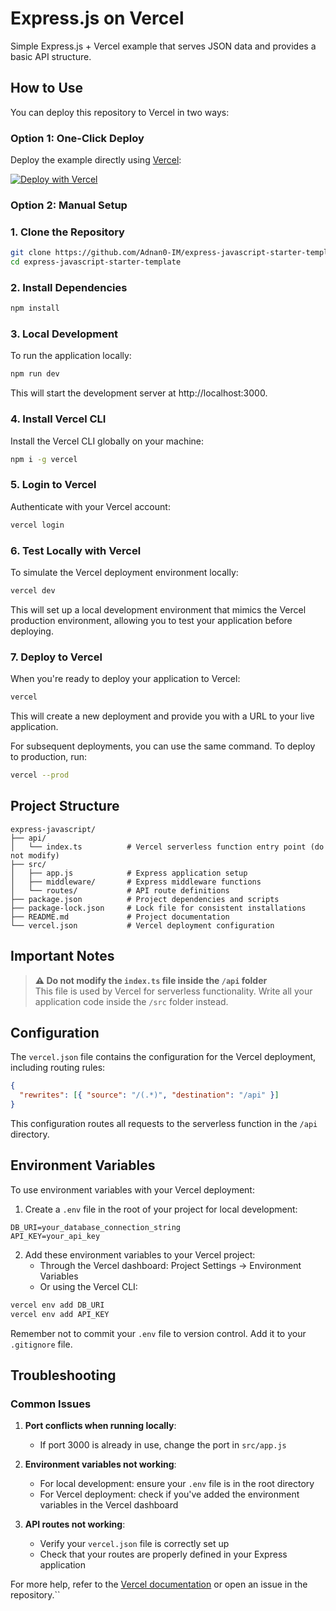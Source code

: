 # Express.js on Vercel

Simple Express.js + Vercel example that serves JSON data and provides a basic API structure.

## How to Use

You can deploy this repository to Vercel in two ways:

### Option 1: One-Click Deploy

Deploy the example directly using [Vercel](https://vercel.com?utm_source=github&utm_medium=readme&utm_campaign=vercel-examples):

[![Deploy with Vercel](https://vercel.com/button)](https://vercel.com/new/git/external?repository-url=https://github.com/Adnan0-IM/express-javascript-starter-template.git&project-name=express&repository-name=express-javascript-starter-template)

### Option 2: Manual Setup

### 1. Clone the Repository

```bash
git clone https://github.com/Adnan0-IM/express-javascript-starter-template.git
cd express-javascript-starter-template
```

### 2. Install Dependencies

```bash
npm install
```

### 3. Local Development

To run the application locally:

```bash
npm run dev
```

This will start the development server at http://localhost:3000.

### 4. Install Vercel CLI

Install the Vercel CLI globally on your machine:

```bash
npm i -g vercel
```

### 5. Login to Vercel

Authenticate with your Vercel account:

```bash
vercel login
```

### 6. Test Locally with Vercel

To simulate the Vercel deployment environment locally:

```bash
vercel dev
```

This will set up a local development environment that mimics the Vercel production environment, allowing you to test your application before deploying.

### 7. Deploy to Vercel

When you're ready to deploy your application to Vercel:

```bash
vercel
```

This will create a new deployment and provide you with a URL to your live application.

For subsequent deployments, you can use the same command. To deploy to production, run:

```bash
vercel --prod
```

## Project Structure

```
express-javascript/
├── api/
│   └── index.ts          # Vercel serverless function entry point (do not modify)
├── src/
│   ├── app.js            # Express application setup
│   ├── middleware/       # Express middleware functions
│   └── routes/           # API route definitions
├── package.json          # Project dependencies and scripts
├── package-lock.json     # Lock file for consistent installations
├── README.md             # Project documentation
└── vercel.json           # Vercel deployment configuration
```

## Important Notes

> **⚠️ Do not modify the `index.ts` file inside the `/api` folder**  
> This file is used by Vercel for serverless functionality. Write all your application code inside the `/src` folder instead.

## Configuration

The `vercel.json` file contains the configuration for the Vercel deployment, including routing rules:

```json
{
  "rewrites": [{ "source": "/(.*)", "destination": "/api" }]
}
```

This configuration routes all requests to the serverless function in the `/api` directory.

## Environment Variables

To use environment variables with your Vercel deployment:

1. Create a `.env` file in the root of your project for local development:

```
DB_URI=your_database_connection_string
API_KEY=your_api_key
```

2. Add these environment variables to your Vercel project:
   - Through the Vercel dashboard: Project Settings → Environment Variables
   - Or using the Vercel CLI:

```bash
vercel env add DB_URI
vercel env add API_KEY
```

Remember not to commit your `.env` file to version control. Add it to your `.gitignore` file.

## Troubleshooting

### Common Issues

1. **Port conflicts when running locally**:

   - If port 3000 is already in use, change the port in `src/app.js`

2. **Environment variables not working**:

   - For local development: ensure your `.env` file is in the root directory
   - For Vercel deployment: check if you've added the environment variables in the Vercel dashboard

3. **API routes not working**:
   - Verify your `vercel.json` file is correctly set up
   - Check that your routes are properly defined in your Express application

For more help, refer to the [Vercel documentation](https://vercel.com/docs) or open an issue in the repository.``
